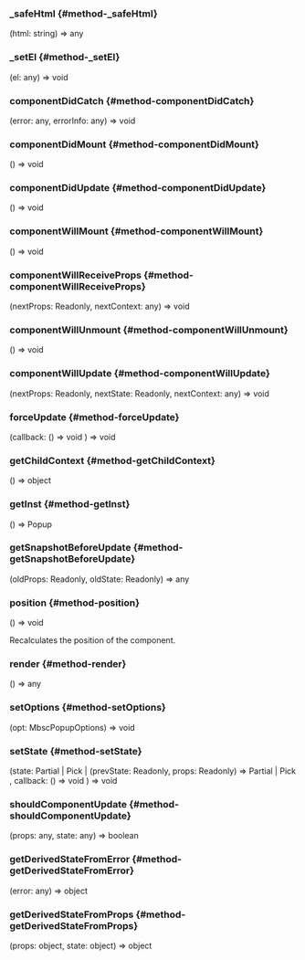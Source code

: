 ### _safeHtml {#method-_safeHtml}

(html: string) => any



### _setEl {#method-_setEl}

(el: any) => void



### componentDidCatch {#method-componentDidCatch}

(error: any, errorInfo: any) => void



### componentDidMount {#method-componentDidMount}

() => void



### componentDidUpdate {#method-componentDidUpdate}

() => void



### componentWillMount {#method-componentWillMount}

() => void



### componentWillReceiveProps {#method-componentWillReceiveProps}

(nextProps: Readonly, nextContext: any) => void



### componentWillUnmount {#method-componentWillUnmount}

() => void



### componentWillUpdate {#method-componentWillUpdate}

(nextProps: Readonly, nextState: Readonly, nextContext: any) => void



### forceUpdate {#method-forceUpdate}

(callback: () => void
) => void



### getChildContext {#method-getChildContext}

() => object



### getInst {#method-getInst}

() => Popup



### getSnapshotBeforeUpdate {#method-getSnapshotBeforeUpdate}

(oldProps: Readonly, oldState: Readonly) => any



### position {#method-position}

() => void


Recalculates the position of the component.
### render {#method-render}

() => any



### setOptions {#method-setOptions}

(opt: MbscPopupOptions) => void



### setState {#method-setState}

(state: Partial &#124; Pick &#124; (prevState: Readonly, props: Readonly) => Partial &#124; Pick
, callback: () => void
) => void



### shouldComponentUpdate {#method-shouldComponentUpdate}

(props: any, state: any) => boolean



### getDerivedStateFromError {#method-getDerivedStateFromError}

(error: any) => object



### getDerivedStateFromProps {#method-getDerivedStateFromProps}

(props: object, state: object) => object



